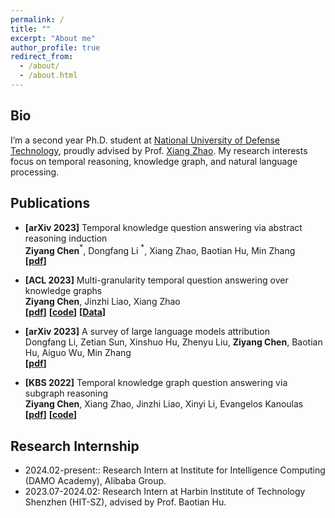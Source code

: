 ```yaml
---
permalink: /
title: ""
excerpt: "About me"
author_profile: true
redirect_from: 
  - /about/
  - /about.html
---
```


## Bio

I’m a second year Ph.D. student at [National University of Defense Technology](https://english.nudt.edu.cn/), proudly advised by Prof. [Xiang Zhao](https://xiangz-nudt.github.io/). My research interests focus on temporal reasoning, knowledge graph, and natural language processing. 




## Publications

- **[arXiv 2023]** Temporal knowledge question answering via abstract reasoning induction<br>
  **Ziyang Chen**$^*$, Dongfang Li $^*$, Xiang Zhao, Baotian Hu, Min Zhang
  <br>**[[pdf](https://arxiv.org/abs/2311.09149)]** 

- **[ACL 2023]** Multi-granularity temporal question answering over knowledge graphs<br>
  **Ziyang Chen**, Jinzhi Liao, Xiang Zhao
  <br>**[[pdf](https://aclanthology.org/2023.acl-long.637.pdf)]**  **[[code](https://github.com/czy1999/MultiTQ)]**  **[[Data](https://huggingface.co/datasets/chenziyang/MultiTQ)]** 

- **[arXiv 2023]** A survey of large language models attribution<br>
  Dongfang Li, Zetian Sun, Xinshuo Hu, Zhenyu Liu,  **Ziyang Chen**, Baotian Hu, Aiguo Wu, Min Zhang
  <br>**[[pdf](https://aclanthology.org/2023.acl-long.637.pdf)]** 

- **[KBS 2022]** Temporal knowledge graph question answering via subgraph reasoning<br>
  **Ziyang Chen**, Xiang Zhao, Jinzhi Liao, Xinyi Li, Evangelos Kanoulas
  <br>**[[pdf](https://www.sciencedirect.com/science/article/pii/S0950705122005603)]**  **[[code](https://github.com/czy1999/SubGTR)]**



## Research Internship

- 2024.02-present:: Research Intern at Institute for Intelligence Computing (DAMO Academy), Alibaba Group.
- 2023.07-2024.02: Research Intern at Harbin Institute of Technology Shenzhen (HIT-SZ), advised by Prof. Baotian Hu.


<div id="mapContainer" style="width: 40%; margin: 0 auto;">
<script type="text/javascript" id="clustrmaps" src="//clustrmaps.com/map_v2.js?d=EHnMi1sl28eRT3YQedLX2Axxcw6-BakuDLa2DInHhFw&cl=ffffff&w=a"></script>
</div>


